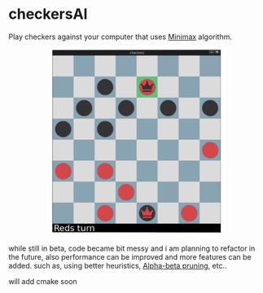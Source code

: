 # checkersAI
Play checkers against your computer that uses [Minimax](https://en.wikipedia.org/wiki/Minimax) algorithm.

<p align="center">
  <img src="samples/program_sample.png" alt="Program preview" width="350" >
</p>

while still in beta, code became bit messy and i am planning to refactor in the future, also performance can be improved and more features can be added.
such as, using better heuristics, [Alpha-beta pruning](https://en.wikipedia.org/wiki/Alpha%E2%80%93beta_pruning), etc..

will add cmake soon
